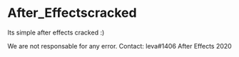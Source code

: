 # After_Effectscracked
Its simple after effects cracked :)

We are not responsable for any error.
Contact: leva#1406
After Effects 2020 
